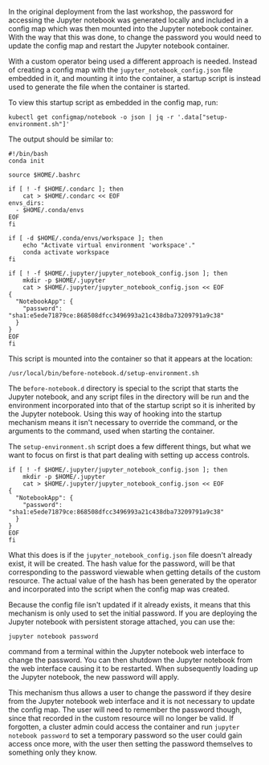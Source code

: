 In the original deployment from the last workshop, the password for accessing the Jupyter notebook was generated locally and included in a config map which was then mounted into the Jupyter notebook container. With the way that this was done, to change the password you would need to update the config map and restart the Jupyter notebook container.

With a custom operator being used a different approach is needed. Instead of creating a config map with the ``jupyter_notebook_config.json`` file embedded in it, and mounting it into the container, a startup script is instead used to generate the file when the container is started.

To view this startup script as embedded in the config map, run:

```execute
kubectl get configmap/notebook -o json | jq -r '.data["setup-environment.sh"]'
```

The output should be similar to:

```
#!/bin/bash
conda init

source $HOME/.bashrc

if [ ! -f $HOME/.condarc ]; then
    cat > $HOME/.condarc << EOF
envs_dirs:
  - $HOME/.conda/envs
EOF
fi

if [ -d $HOME/.conda/envs/workspace ]; then
    echo "Activate virtual environment 'workspace'."
    conda activate workspace
fi

if [ ! -f $HOME/.jupyter/jupyter_notebook_config.json ]; then
    mkdir -p $HOME/.jupyter
    cat > $HOME/.jupyter/jupyter_notebook_config.json << EOF
{
  "NotebookApp": {
    "password": "sha1:e5ede71879ce:868508dfcc3496993a21c438dba73209791a9c38"
  }
}
EOF
fi
```

This script is mounted into the container so that it appears at the location:

```
/usr/local/bin/before-notebook.d/setup-environment.sh
```

The ``before-notebook.d`` directory is special to the script that starts the Jupyter notebook, and any script files in the directory will be run and the environment incorporated into that of the startup script so it is inherited by the Jupyter notebook. Using this way of hooking into the startup mechanism means it isn't necessary to override the command, or the arguments to the command, used when starting the container.

The ``setup-environment.sh`` script does a few different things, but what we want to focus on first is that part dealing with setting up access controls.

```
if [ ! -f $HOME/.jupyter/jupyter_notebook_config.json ]; then
    mkdir -p $HOME/.jupyter
    cat > $HOME/.jupyter/jupyter_notebook_config.json << EOF
{
  "NotebookApp": {
    "password": "sha1:e5ede71879ce:868508dfcc3496993a21c438dba73209791a9c38"
  }
}
EOF
fi
```

What this does is if the ``jupyter_notebook_config.json`` file doesn't already exist, it will be created. The hash value for the password, will be that corresponding to the password viewable when getting details of the custom resource. The actual value of the hash has been generated by the operator and incorporated into the script when the config map was created.

Because the config file isn't updated if it already exists, it means that this mechanism is only used to set the initial password. If you are deploying the Jupyter notebook with persistent storage attached, you can use the:

```copy
jupyter notebook password
```

command from a terminal within the Jupyter notebook web interface to change the password. You can then shutdown the Jupyter notebook from the web interface causing it to be restarted. When subsequently loading up the Jupyter notebook, the new password will apply.

This mechanism thus allows a user to change the password if they desire from the Jupyter notebook web interface and it is not necessary to update the config map. The user will need to remember the password though, since that recorded in the custom resource will no longer be valid. If forgotten, a cluster admin could access the container and run ``jupyter notebook password`` to set a temporary password so the user could gain access once more, with the user then setting the password themselves to something only they know.
